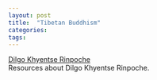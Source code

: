 ```yaml
---
layout: post
title:  "Tibetan Buddhism"
categories: 
tags:
---
```



[Dilgo Khyentse Rinpoche](/khyentsetamemind)
<br>
Resources about Dilgo Khyentse Rinpoche.
